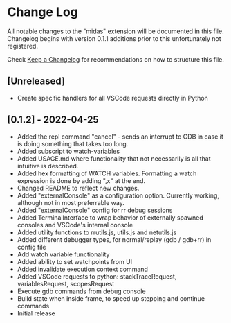 # Change Log

All notable changes to the "midas" extension will be documented in this file. Changelog begins with version 0.1.1 additions prior to this unfortunately not registered.

Check [Keep a Changelog](http://keepachangelog.com/) for recommendations on how to structure this file.

## [Unreleased]

- Create specific handlers for all VSCode requests directly in Python

## [0.1.2] - 2022-04-25

- Added the repl command "cancel" - sends an interrupt to GDB in case it is doing something that takes too long.
- Added subscript to watch-variables
- Added USAGE.md where functionality that not necessarily is all that intuitive is described.
- Added hex formatting of WATCH variables. Formatting a watch expression is done by adding ",x" at the end.
- Changed README to reflect new changes.
- Added "externalConsole" as a configuration option. Currently working, although not in most preferrable way.
- Added "externalConsole" config for rr debug sessions
- Added TerminalInterface to wrap behavior of externally spawned consoles and VSCode's internal console
- Added utility functions to rrutils.js, utils.js and netutils.js
- Added different debugger types, for normal/replay (gdb / gdb+rr) in config file
- Add watch variable functionality
- Added ability to set watchpoints from UI
- Added invalidate execution context command
- Added VSCode requests to python: stackTraceRequest, variablesRequest, scopesRequest
- Execute gdb commands from debug console
- Build state when inside frame, to speed up stepping and continue commands
- Initial release
